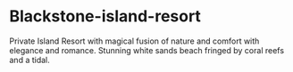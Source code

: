 # Blackstone-island-resort
Private Island Resort with magical fusion of nature and comfort with elegance and romance. Stunning white sands beach fringed by coral reefs and a tidal.

